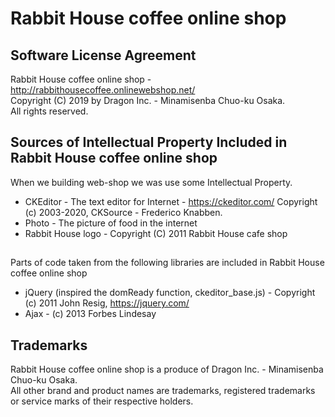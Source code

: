 # Rabbit House coffee online shop

## Software License Agreement

Rabbit House coffee online shop - http://rabbithousecoffee.onlinewebshop.net/<br/>
Copyright (C) 2019 by Dragon Inc. - Minamisenba Chuo-ku Osaka.<br/>
All rights reserved.<br/>

## Sources of Intellectual Property Included in Rabbit House coffee online shop
When we building web-shop we was use some Intellectual Property.<br/>
* CKEditor - The text editor for Internet - https://ckeditor.com/ Copyright (c) 2003-2020, CKSource - Frederico Knabben.
* Photo - The picture of food in the internet
* Rabbit House logo - Copyright (C) 2011 Rabbit House cafe shop
##
Parts of code taken from the following libraries are included in Rabbit House coffee online shop<br/>
* jQuery (inspired the domReady function, ckeditor_base.js) - Copyright (c) 2011 John Resig, https://jquery.com/
* Ajax - (c) 2013 Forbes Lindesay

## Trademarks
Rabbit House coffee online shop is a produce of Dragon Inc. - Minamisenba Chuo-ku Osaka. <br/>
All other brand and product names are trademarks, registered trademarks or service marks of their respective holders.
